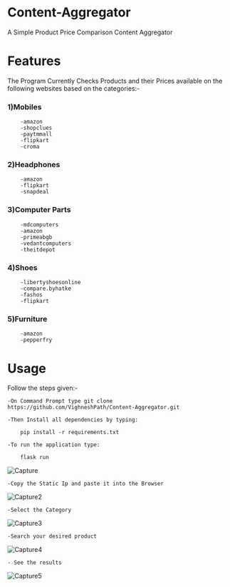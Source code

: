 # Content-Aggregator
A Simple Product Price Comparison Content Aggregator

# Features

The Program Currently Checks Products and their Prices available on the following websites based on the categories:-

### 1)Mobiles

        -amazon
        -shopclues
        -paytmmall
        -flipkart
        -croma

### 2)Headphones

        -amazon
        -flipkart
        -snapdeal
        
       
### 3)Computer Parts
        -mdcomputers
        -amazon
        -primeabgb
        -vedantcomputers
        -theitdepot
        
### 4)Shoes

        -libertyshoesonline
        -compare.byhatke
        -fashos
        -flipkart

### 5)Furniture

        -amazon
        -pepperfry
 
 # Usage
 Follow the steps given:-
 
    -On Command Prompt type git clone https://github.com/VighneshPath/Content-Aggregator.git
  
    -Then Install all dependencies by typing: 
    
        pip install -r requirements.txt
        
    -To run the application type: 
        
        flask run 
        
![Capture](https://user-images.githubusercontent.com/59459766/82473609-776d5c00-9ae7-11ea-9dc9-b940262efb43.PNG)
    
    -Copy the Static Ip and paste it into the Browser
   
![Capture2](https://user-images.githubusercontent.com/59459766/82473687-953ac100-9ae7-11ea-8b17-f44e29cf005d.PNG)
    
    -Select the Category
    
![Capture3](https://user-images.githubusercontent.com/59459766/82473730-a5eb3700-9ae7-11ea-87e6-47da006dffdc.PNG)

    -Search your desired product

![Capture4](https://user-images.githubusercontent.com/59459766/82473768-b00d3580-9ae7-11ea-9f31-68a3d25e9190.PNG)

    - See the results
    
![Capture5](https://user-images.githubusercontent.com/59459766/82473852-cd420400-9ae7-11ea-82d8-d9084ed899c6.PNG)

    
    
 
